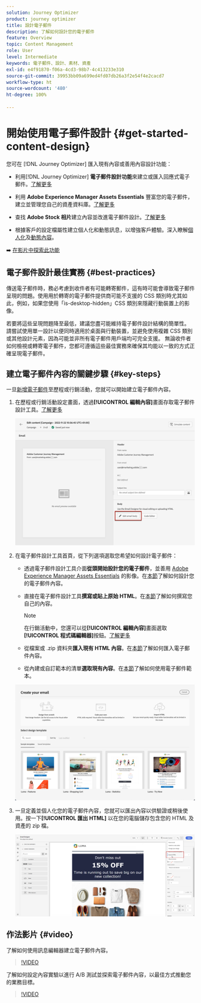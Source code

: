 ```yaml
---
solution: Journey Optimizer
product: journey optimizer
title: 設計電子郵件
description: 了解如何設計您的電子郵件
feature: Overview
topic: Content Management
role: User
level: Intermediate
keywords: 電子郵件、設計、素材、資產
exl-id: e4f91870-f06a-4cd3-98b7-4c413233e310
source-git-commit: 39953bb09a699ed4fd07db26a3f2e54f4e2cacd7
workflow-type: ht
source-wordcount: '480'
ht-degree: 100%

---
```


# 開始使用電子郵件設計 {#get-started-content-design}

您可在 [!DNL Journey Optimizer] 匯入現有內容或善用內容設計功能：

* 利用[!DNL Journey Optimizer] **電子郵件設計功能**&#x200B;來建立或匯入回應式電子郵件。[了解更多](content-from-scratch.md)

* 利用 **Adobe Experience Manager Assets Essentials** 豐富您的電子郵件，建立並管理您自己的資產資料庫。[了解更多](../content-management/assets-essentials.md)

* 查找 **Adobe Stock 相片**&#x200B;建立內容並改進電子郵件設計。[了解更多](../content-management/stock.md)

* 根據客戶的設定檔屬性建立個人化和動態訊息，以增強客戶體驗。深入瞭解[個人化](../personalization/personalize.md)及[動態內容](../personalization/get-started-dynamic-content.md)。

➡️ [在影片中探索此功能](#video)

## 電子郵件設計最佳實務 {#best-practices}

傳送電子郵件時，務必考慮到收件者有可能轉寄郵件，這有時可能會導致電子郵件呈現的問題。使用用於轉寄的電子郵件提供商可能不支援的 CSS 類別時尤其如此，例如，如果您使用「is-desktop-hidden」CSS 類別來隱藏行動裝置上的影像。

若要將這些呈現問題降至最低，建議您盡可能維持電子郵件設計結構的簡單性。 請嘗試使用單一設計以便同時適用於桌面與行動裝置，並避免使用複雜 CSS 類別或其他設計元素，因為可能並非所有電子郵件用戶端均可完全支援。 無論收件者如何檢視或轉寄電子郵件，您都可遵循這些最佳實務來確保其均能以一致的方式正確呈現電子郵件。

## 建立電子郵件內容的關鍵步驟 {#key-steps}

一旦[新增電子郵件](create-email.md)至歷程或行銷活動，您就可以開始建立電子郵件內容。

1. 在歷程或行銷活動設定畫面，透過&#x200B;**[!UICONTROL 編輯內容]**&#x200B;畫面存取電子郵件設計工具。[了解更多](create-email.md#define-email-content)

   ![](assets/email_designer_edit_email_body.png)

1. 在電子郵件設計工具首頁，從下列選項選取您希望如何設計電子郵件：

   * 透過電子郵件設計工具介面&#x200B;**從頭開始設計您的電子郵件**，並善用 [Adobe Experience Manager Assets Essentials](../content-management/assets-essentials.md) 的影像。在[本節](content-from-scratch.md)了解如何設計您的電子郵件內容。

   * 直接在電子郵件設計工具&#x200B;**撰寫或貼上原始 HTML**。在[本節](code-content.md)了解如何撰寫您自己的內容。

     >[!NOTE]
     >
     >在行銷活動中，您還可以從&#x200B;**[!UICONTROL 編輯內容]**&#x200B;畫面選取&#x200B;**[!UICONTROL 程式碼編輯器]**&#x200B;按鈕。[了解更多](create-email.md#define-email-content)

   * 從檔案或 .zip 資料夾&#x200B;**匯入現有 HTML 內容**。在[本節](existing-content.md)了解如何匯入電子郵件內容。

   * 從內建或自訂範本的清單&#x200B;**選取現有內容**。在[本節](email-templates.md)了解如何使用電子郵件範本。

   ![](assets/email_designer_create_options.png)

1. 一旦定義並個人化您的電子郵件內容，您就可以匯出內容以供驗證或稍後使用。按一下&#x200B;**[!UICONTROL 匯出 HTML]** 以在您的電腦儲存包含您的 HTML 及資產的 zip 檔。

   ![](assets/email_designer_export.png)

## 作法影片 {#video}

了解如何使用訊息編輯器建立電子郵件內容。

>[!VIDEO](https://video.tv.adobe.com/v/334150?quality=12)

了解如何設定內容實驗以進行 A/B 測試並探索電子郵件內容，以最佳方式推動您的業務目標。

>[!VIDEO](https://video.tv.adobe.com/v/3419893)
